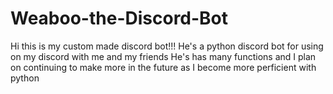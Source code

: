 # Weaboo-the-Discord-Bot
Hi this is my custom made discord bot!!!
He's a python discord bot for using on my discord with me and my friends
He's has many functions and I plan on continuing to make more in the future as I become more perficient with python
